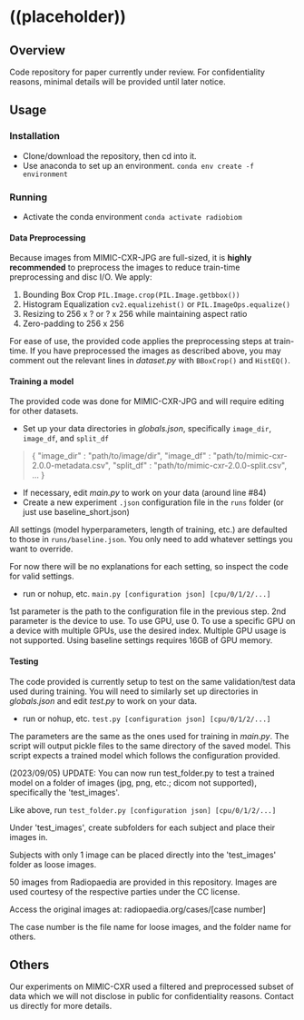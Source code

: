 # ((placeholder))

## Overview
Code repository for paper currently under review.
For confidentiality reasons, minimal details will be provided until later notice.

## Usage
### Installation
- Clone/download the repository, then cd into it.
- Use anaconda to set up an environment.
`conda env create -f environment`

### Running
- Activate the conda environment
`conda activate radiobiom`

#### Data Preprocessing
Because images from MIMIC-CXR-JPG are full-sized, it is **highly recommended** to preprocess the images to reduce train-time preprocessing and disc I/O. 
We apply:
1. Bounding Box Crop `PIL.Image.crop(PIL.Image.getbbox())`
2. Histogram Equalization `cv2.equalizehist()` or `PIL.ImageOps.equalize()`
3. Resizing to 256 x ? or ? x 256 while maintaining aspect ratio
4. Zero-padding to 256 x 256

For ease of use, the provided code applies the preprocessing steps at train-time.
If you have preprocessed the images as described above, you may comment out the relevant lines in *dataset.py* with `BBoxCrop()` and `HistEQ()`.

#### Training a model
The provided code was done for MIMIC-CXR-JPG and will require editing for other datasets.

- Set up your data directories in *globals.json*, specifically `image_dir`, `image_df`, and `split_df`
> {
    "image_dir" : "path/to/image/dir",
    "image_df" : "path/to/mimic-cxr-2.0.0-metadata.csv",
    "split_df" : "path/to/mimic-cxr-2.0.0-split.csv",
    ...
}
- If necessary, edit *main.py* to work on your data (around line #84)
- Create a new experiment `.json` configuration file in the `runs` folder (or just use baseline_short.json)

All settings (model hyperparameters, length of training, etc.) are defaulted to those in `runs/baseline.json`. You only need to add whatever settings you want to override.

For now there will be no explanations for each setting, so inspect the code for valid settings.

- run or nohup, etc. `main.py [configuration json] [cpu/0/1/2/...]`

1st parameter is the path to the configuration file in the previous step.
2nd parameter is the device to use. To use GPU, use 0. To use a specific GPU on a device with multiple GPUs, use the desired index. Multiple GPU usage is not supported.
Using baseline settings requires 16GB of GPU memory.

#### Testing

The code provided is currently setup to test on the same validation/test data used during training.
You will need to similarly set up directories in *globals.json* and edit *test.py* to work on your data.

- run or nohup, etc. `test.py [configuration json] [cpu/0/1/2/...]`

The parameters are the same as the ones used for training in *main.py*.
The script will output pickle files to the same directory of the saved model.
This script expects a trained model which follows the configuration provided.


(2023/09/05) UPDATE:
You can now run test_folder.py to test a trained model on a folder of images (jpg, png, etc.; dicom not supported), specifically the 'test_images'.

Like above, run `test_folder.py [configuration json] [cpu/0/1/2/...]`

Under 'test_images', create subfolders for each subject and place their images in.

Subjects with only 1 image can be placed directly into the 'test_images' folder as loose images.

50 images from Radiopaedia are provided in this repository. Images are used courtesy of the respective parties under the CC license.

Access the original images at: radiopaedia.org/cases/[case number]

The case number is the file name for loose images, and the folder name for others.

## Others
Our experiments on MIMIC-CXR used a filtered and preprocessed subset of data which we will not disclose in public for confidentiality reasons.
Contact us directly for more details.
